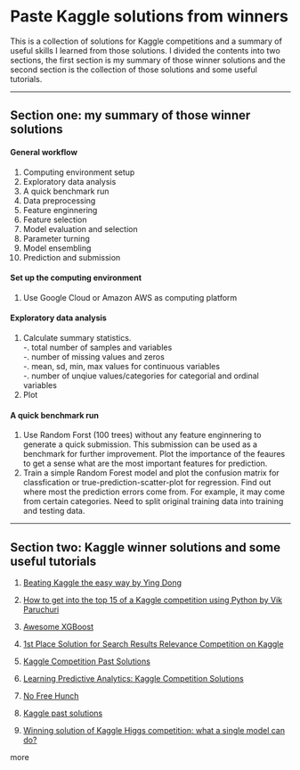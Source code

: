 # Paste Kaggle solutions from winners
This is a collection of solutions for Kaggle competitions and a summary of useful skills I learned from those solutions. I divided the contents into two sections, the first section is my summary of those winner solutions and the second section is the collection of those solutions and some useful tutorials.


  
  
---
## Section one: my summary of those winner solutions

#### General workflow  
1. Computing environment setup
2. Exploratory data analysis 
2. A quick benchmark run
2. Data	preprocessing
3. Feature enginnering
4. Feature selection
5. Model evaluation and selection
6. Parameter turning
7. Model ensembling
8. Prediction and submission


#### Set up the computing environment
1. Use Google Cloud or Amazon AWS as computing platform



#### Exploratory data analysis 
1. Calculate summary statistics.  
-. total number of samples and variables  
-. number of missing values and zeros  
-. mean, sd, min, max values for continuous variables  
-. number of unqiue values/categories for categorial and ordinal variables  
2. Plot 


  
#### A quick benchmark run
1. Use Random Forst (100 trees) without any feature enginnering to generate a quick submission. This submission can be used as a benchmark for further improvement. Plot the importance of the feaures to get a sense what are the most important features for prediction.
2. Train a simple Random Forest model and plot the confusion matrix for classfication or true-prediction-scatter-plot for regression. Find out where most the prediction errors come from. For example, it may come from certain categories. Need to split original training data into training and testing data. 


---
## Section two: Kaggle winner solutions and some useful tutorials

1. [Beating Kaggle the easy way by Ying Dong](https://www.ke.tu-darmstadt.de/lehre/arbeiten/studien/2015/Dong_Ying.pdf)

2. [How to get into the top 15 of a Kaggle competition using Python by Vik Paruchuri](https://www.dataquest.io/blog/kaggle-tutorial/)

3. [Awesome XGBoost](https://github.com/dmlc/xgboost/blob/master/demo/README.md)

4. [1st Place Solution for Search Results Relevance Competition on Kaggle](https://github.com/ChenglongChen/Kaggle_CrowdFlower)


5. [Kaggle Competition Past Solutions](http://www.chioka.in/kaggle-competition-solutions/)

6. [Learning Predictive Analytics: Kaggle Competition Solutions](http://analyticscosm.com/learning-predictive-analytics-kaggle-competition-solutions/)

7. [No Free Hunch](http://blog.kaggle.com/)

8. [Kaggle past solutions](https://www.kaggle.com/wiki/PastSolutions)

9. [Winning solution of Kaggle Higgs competition: what a single model can do?](https://no2147483647.wordpress.com/2014/09/17/winning-solution-of-kaggle-higgs-competition-what-a-single-model-can-do/)


more
